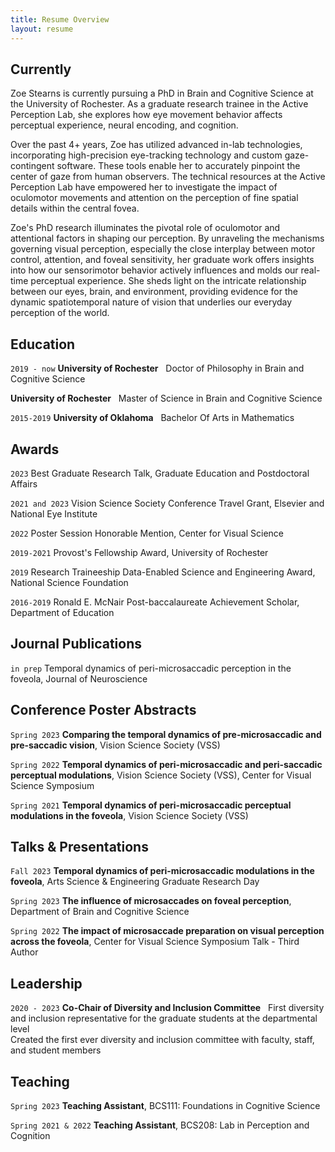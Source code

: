 ```yaml
---
title: Resume Overview
layout: resume
---
```


## Currently

Zoe Stearns is currently pursuing a PhD in Brain and Cognitive Science at the University of Rochester. As a graduate research trainee in the Active Perception Lab, she explores how eye movement behavior affects perceptual experience, neural encoding, and cognition.

Over the past 4+ years, Zoe has utilized advanced in-lab technologies, incorporating high-precision eye-tracking technology and custom gaze-contingent software. These tools enable her to accurately pinpoint the center of gaze from human observers. The technical resources at the Active Perception Lab have empowered her to investigate the impact of oculomotor movements and attention on the perception of fine spatial details within the central fovea.

Zoe's PhD research illuminates the pivotal role of oculomotor and attentional factors in shaping our perception. By unraveling the mechanisms governing visual perception, especially the close interplay between motor control, attention, and foveal sensitivity, her graduate work offers insights into how our sensorimotor behavior actively influences and molds our real-time perceptual experience. She sheds light on the intricate relationship between our eyes, brain, and environment, providing evidence for the dynamic spatiotemporal nature of vision that underlies our everyday perception of the world.

## Education

`2019 - now`
__University of Rochester__ &nbsp;
Doctor of Philosophy in Brain and Cognitive Science 

__University of Rochester__ &nbsp;
Master of Science in Brain and Cognitive Science

`2015-2019`
__University of Oklahoma__ &nbsp;
Bachelor Of Arts in Mathematics

## Awards

`2023`
Best Graduate Research Talk, Graduate Education and Postdoctoral Affairs
 &nbsp;  

`2021 and 2023`
Vision Science Society Conference Travel Grant, Elsevier and National Eye Institute
 &nbsp;  

`2022`
Poster Session Honorable Mention, Center for Visual Science
 &nbsp;  

`2019-2021`
Provost's Fellowship Award, University of Rochester
 &nbsp;  

`2019`
Research Traineeship Data-Enabled Science and Engineering Award, National Science Foundation

`2016-2019`
Ronald E. McNair Post-baccalaureate Achievement Scholar, Department of Education

<!-- A list is also available [online](https://scholar.google.co.uk/citations?user=LTOTl0YAAAAJ) -->

## Journal Publications

`in prep`
Temporal dynamics of peri-microsaccadic perception in the foveola, Journal of Neuroscience

## Conference Poster Abstracts

`Spring 2023`
__Comparing the temporal dynamics of pre-microsaccadic and pre-saccadic vision__, Vision Science Society (VSS)

`Spring 2022`
__Temporal dynamics of peri-microsaccadic and peri-saccadic perceptual modulations__, Vision Science Society (VSS), Center for Visual Science Symposium

`Spring 2021`
__Temporal dynamics of peri-microsaccadic perceptual modulations in the foveola__, Vision Science Society (VSS)

## Talks & Presentations
`Fall 2023`
__Temporal dynamics of peri-microsaccadic modulations in the foveola__, Arts Science & Engineering Graduate Research Day

`Spring 2023`
__The influence of microsaccades on foveal perception__, Department of Brain and Cognitive Science

`Spring 2022`
__The impact of microsaccade preparation on visual perception across the foveola__, Center for Visual Science Symposium Talk - Third Author

## Leadership

`2020 - 2023`
__Co-Chair of Diversity and Inclusion Committee__ &nbsp; 
First diversity and inclusion representative for the graduate students at the departmental level &nbsp;  
Created the first ever diversity and inclusion committee with faculty, staff, and student members &nbsp;  

## Teaching 
`Spring 2023`
__Teaching Assistant__, BCS111: Foundations in Cognitive Science

`Spring 2021 & 2022`
__Teaching Assistant__, BCS208: Lab in Perception and Cognition




